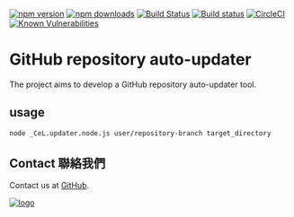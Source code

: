 ﻿<!--
http://stackshare.io/continuous-integration
-->
[![npm version](https://badge.fury.io/js/gh-updater.svg)](https://www.npmjs.com/package/gh-updater)
[![npm downloads](https://img.shields.io/npm/dm/gh-updater.svg)](https://www.npmjs.com/package/gh-updater)
[![Build Status](https://travis-ci.org/kanasimi/gh-updater.svg?branch=master)](https://travis-ci.org/kanasimi/gh-updater)
[![Build status](https://ci.appveyor.com/api/projects/status/ny0vr4x2uesiumm0?svg=true)](https://ci.appveyor.com/project/kanasimi/gh-updater)
[![CircleCI](https://circleci.com/gh/kanasimi/gh-updater.svg?style=svg)](https://circleci.com/gh/kanasimi/gh-updater)
[![Known Vulnerabilities](https://snyk.io/test/github/kanasimi/gh-updater/badge.svg?targetFile=package.json)](https://snyk.io/test/github/kanasimi/gh-updater?targetFile=package.json)
<!--
[![Known Vulnerabilities](https://snyk.io/test/npm/gh-updater/badge.svg)](https://snyk.io/test/npm/gh-updater)
[![Dependency Status](https://david-dm.org/kanasimi/gh-updater.svg)](https://david-dm.org/kanasimi/gh-updater)
-->

# GitHub repository auto-updater
The project aims to develop a GitHub repository auto-updater tool.

##  usage
``` sh
node _CeL.updater.node.js user/repository-branch target_directory
```

## Contact 聯絡我們
Contact us at [GitHub](https://github.com/kanasimi/CeJS/issues).

[![logo](https://raw.githubusercontent.com/kanasimi/CeJS/master/_test%20suite/misc/logo.jpg)](http://lyrics.meicho.com.tw/)
